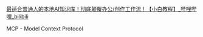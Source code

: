[最适合普通人的本地AI知识库！彻底颠覆办公/创作工作流！【小白教程】_哔哩哔哩_bilibili](https://www.bilibili.com/video/BV1j7ojYREUQ/?spm_id_from=333.337.search-card.all.click&vd_source=f304d2eab9ac0f2f6f0b201abdd1b82c)

MCP - Model Context Protocol


